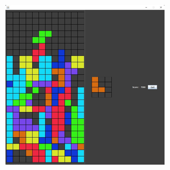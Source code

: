 <p align = "center">
  <img src="https://github.com/meteahmetyakar/Tetris-GUI/blob/main/images/gameplay.png" width="500" height="500"/> 
</p>
